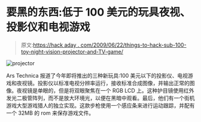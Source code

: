 # 要黑的东西:低于 100 美元的玩具夜视、投影仪和电视游戏

> 原文:[https://hack aday . com/2009/06/22/things-to-hack-sub-100-toy-night-vision-projector-and-TV-game/](https://hackaday.com/2009/06/22/things-to-hack-sub-100-toy-night-vision-projector-and-tv-game/)

![projector](../Images/56850a2e4456cc510a8507effefb004e.png "projector")

Ars Technica 报道了今年即将推出的三种新玩具:100 美元以下的投影仪、电视游戏和夜视镜。投影仪以标准电视分辨率运行，接收标准合成图像，并输出正常的图像。夜视镜是单眼的，但是将双眼聚焦在一个 RGB LCD 上。这种护目镜使用红外发光二极管阵列，而不是放大环境光，以便在黑暗中观看。最后，他们有一个街机游戏大型游戏猎人的独立实现。这款步枪使用一个感应条来进行运动跟踪，并配有一个 32MB 的 rom 来保存游戏文件。